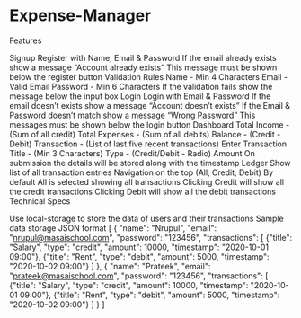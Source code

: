 # Expense-Manager

Features

Signup
Register with Name, Email & Password
If the email already exists show a message “Account already exists”
This message must be shown below the register button
Validation Rules
Name - Min 4 Characters
Email - Valid Email
Password - Min 6 Characters
If the validation fails show the message below the input box
Login
Login with Email & Password
If the email doesn’t exists show a message “Account doesn’t exists”
If the Email & Password doesn’t match show a message “Wrong Password”
This messages must be shown below the login button
Dashboard
Total Income - (Sum of all credit)
Total Expenses - (Sum of all debits)
Balance - (Credit - Debit)
Transaction - (List of last five recent transactions)
Enter Transaction
Title - (Min 3 Characters)
Type - (Credit/Debit - Radio)
Amount
On submission the details will be stored along with the timestamp
Ledger
Show list of all transaction entries
Navigation on the top (All, Credit, Debit)
By default All is selected showing all transactions
Clicking Credit will show all the credit transactions
Clicking Debit will show all the debit transactions
Technical Specs

Use local-storage to store the data of users and their transactions
Sample data storage JSON format [ { "name": "Nrupul", "email": "nrupul@masaischool.com", "password": "123456", "transactions": [ {"title": "Salary", "type": "credit", "amount": 10000, "timestamp": "2020-10-01 09:00"}, {"title": "Rent", "type": "debit", "amount": 5000, "timestamp": "2020-10-02 09:00"} ] }, { "name": "Prateek", "email": "prateek@masaischool.com", "password": "123456", "transactions": [ {"title": "Salary", "type": "credit", "amount": 10000, "timestamp": "2020-10-01 09:00"}, {"title": "Rent", "type": "debit", "amount": 5000, "timestamp": "2020-10-02 09:00"} ] } ]
